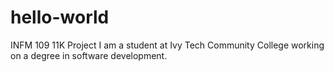 # hello-world
INFM 109 11K Project
I am a student at Ivy Tech Community College working on a degree in software development.

